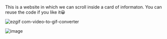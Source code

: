 This is a website in which we can scroll inside a card of informaton. You can reuse the code if you like it😀


![ezgif com-video-to-gif-converter](https://github.com/Jishnumo/card-scroll/assets/147910757/dd013c74-19e4-4ae1-9af0-9d709f5e7c13)


![image](https://github.com/Jishnumo/card-scroll/assets/147910757/e1c958b1-fa60-4265-b797-ab1359e73b7a)
